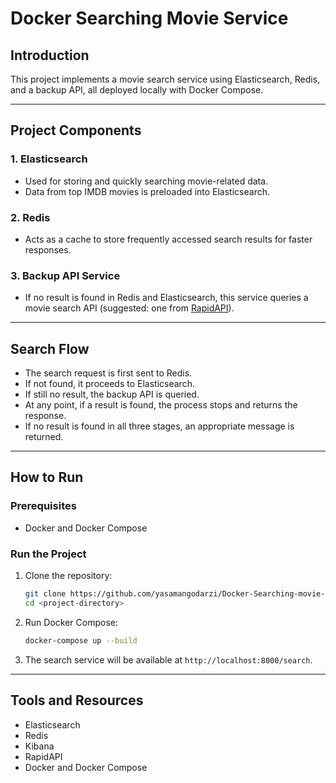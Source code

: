 # Docker Searching Movie Service

## Introduction
This project implements a movie search service using Elasticsearch, Redis, and a backup API, all deployed locally with Docker Compose.

---

## Project Components

### 1. Elasticsearch
- Used for storing and quickly searching movie-related data.
- Data from top IMDB movies is preloaded into Elasticsearch.

### 2. Redis
- Acts as a cache to store frequently accessed search results for faster responses.

### 3. Backup API Service
- If no result is found in Redis and Elasticsearch, this service queries a movie search API (suggested: one from [RapidAPI](https://rapidapi.com)).

---

## Search Flow
- The search request is first sent to Redis.
- If not found, it proceeds to Elasticsearch.
- If still no result, the backup API is queried.
- At any point, if a result is found, the process stops and returns the response.
- If no result is found in all three stages, an appropriate message is returned.

---

## How to Run

### Prerequisites
- Docker and Docker Compose

### Run the Project
1. Clone the repository:
   ```bash
   git clone https://github.com/yasamangodarzi/Docker-Searching-movie-Service.git
   cd <project-directory>
   ```
2. Run Docker Compose:
   ```bash
   docker-compose up --build
   ```
3. The search service will be available at `http://localhost:8000/search`.

---

## Tools and Resources
- Elasticsearch
- Redis
- Kibana
- RapidAPI
- Docker and Docker Compose




